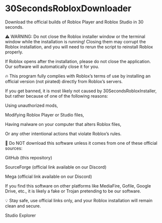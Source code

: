 # 30SecondsRobloxDownloader
Download the official builds of Roblox Player and Roblox Studio in 30 seconds.

⚠️ WARNING:
Do not close the Roblox installer window or the terminal window while the installation is running! Closing them may corrupt the Roblox installation, and you will need to rerun the script to reinstall Roblox properly.

If Roblox opens after the installation, please do not close the application. Our software will automatically close it for you.

🔥 This program fully complies with Roblox’s terms of use by installing an official version (not pirated) directly from Roblox’s servers.

If you get banned, it is most likely not caused by 30SecondsRobloxInstaller, but rather because of one of the following reasons:

Using unauthorized mods,

Modifying Roblox Player or Studio files,

Having malware on your computer that alters Roblox files,

Or any other intentional actions that violate Roblox’s rules.

🚫 Do NOT download this software unless it comes from one of these official sources:

GitHub (this repository)

SourceForge (official link available on our Discord)

Mega (official link available on our Discord)

If you find this software on other platforms like MediaFire, Gofile, Google Drive, etc., it is likely a fake or Trojan pretending to be our software.

💡 Stay safe, use official links only, and your Roblox installation will remain clean and secure.

Studio Explorer
